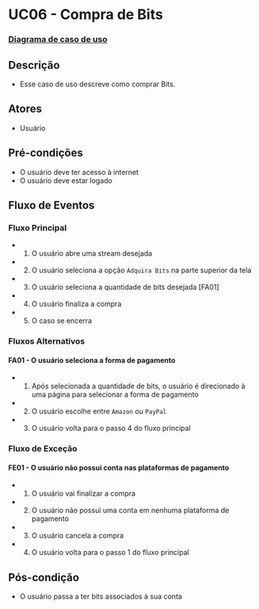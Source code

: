 # UC06 - Compra de Bits

### [Diagrama de caso de uso](Diagrama-comprar-bits)

## Descrição
* Esse caso de uso descreve como comprar Bits.
 
## Atores
* Usuário

## Pré-condições
* O usuário deve ter acesso à internet
* O usuário deve estar logado

## Fluxo de Eventos
### Fluxo Principal
* 1. O usuário abre uma stream desejada
* 2. O usuário seleciona a opção ```Adquira Bits``` na parte superior da tela
* 3. O usuário seleciona a quantidade de bits desejada [FA01]
* 4. O usuário finaliza a compra
* 5. O caso se encerra

### Fluxos Alternativos
#### FA01 - O usuário seleciona a forma de pagamento
* 1. Após selecionada a quantidade de bits, o usuário é direcionado à uma página para selecionar a forma de pagamento
* 2. O usuário escolhe entre ```Amazon``` ou ```PayPal```
* 3. O usuário volta para o passo 4 do fluxo principal

### Fluxo de Exceção
#### FE01 - O usuário não possui conta nas plataformas de pagamento
* 1. O usuário vai finalizar a compra
* 2. O usuário não possui uma conta em nenhuma plataforma de pagamento
* 3. O usuário cancela a compra
* 4. O usuário volta para o passo 1 do fluxo principal 

## Pós-condição
* O usuário passa a ter bits associados à sua conta